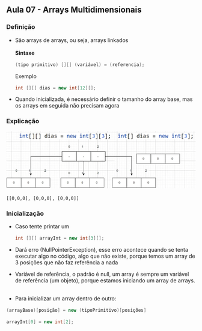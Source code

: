 ## Aula 07 - Arrays Multidimensionais

### Definição

- São arrays de arrays, ou seja, arrays linkados
<br><br>
**Sintaxe**

    ```java
    (tipo primitivo) [][] (variável) = (referencia);
    ```

    Exemplo

    ```java
    int [][] dias = new int[12][];
    ```

- Quando inicializada, é necessário definir o tamanho do array base, mas os arrays em seguida não precisam agora

### Explicação

![img.png](img.png)

`[[0,0,0], [0,0,0], [0,0,0]]`

### Inicialização

- Caso tente printar um

    ```java
    int [][] arrayInt = new int[3][];
    ```

- Dará erro (NullPointerException), esse erro acontece quando se tenta executar algo no código, algo que não existe, porque temos um array de 3 posições que não faz referência a nada
- Variável de referência, o padrão é null, um array é sempre um variável de referência (um objeto), porque estamos iniciando um array de arrays.
<br><br>
- Para inicializar um array dentro de outro:

```java
(arrayBase)[posição] = new (tipoPrimitivo)[posições]
```

```java
arrayInt[0] = new int[2];
```